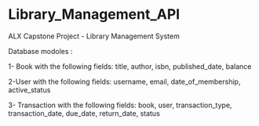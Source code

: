 # Library_Management_API

ALX Capstone Project - Library Management System

Database modoles :

1- Book with the following fields:
title, author, isbn, published_date, balance

2-User with the following fields:
username, email, date_of_membership, active_status

3- Transaction with the following fields:
book, user, transaction_type, transaction_date, due_date, return_date, status
